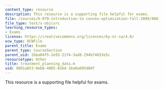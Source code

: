 ```yaml
---
content_type: resource
description: This resource is a supporting file helpful for exams.
file: /courses/6-079-introduction-to-convex-optimization-fall-2009/9801a8530eb84005826d16a0a695d88f_treatment_planning_data.m
file_type: text/x-objcsrc
learning_resource_types:
- Exams
license: https://creativecommons.org/licenses/by-nc-sa/4.0/
ocw_type: OCWFile
parent_title: Exams
parent_type: CourseSection
parent_uid: 2bba04f5-2e93-21f4-3ad8-294bf4033e5c
resourcetype: Other
title: treatment_planning_data.m
uid: 9801a853-0eb8-4005-826d-16a0a695d88f
---
```

This resource is a supporting file helpful for exams.